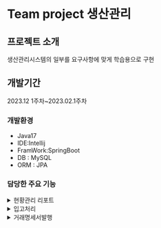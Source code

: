# Team project 생산관리

## 프로젝트 소개
생산관리시스템의 일부를 요구사항에 맞게
학습용으로 구현


## 개발기간
2023.12 1주차~2023.02.1주차

### 개발환경

- Java17
- IDE:Intellij
- FramWork:SpringBoot
- DB : MySQL
- ORM : JPA



### 담당한 주요 기능

<details>
  <summary>현황관리 리포트</summary>

  <details>
    <summary>리포트 기간을 선택후 해상 기간에 진행 or 완료된발주서확인</summary>
  </details>

  <details>
    <summary>구문 항목별로 발주진행 그래프 표시</summary>
  </details>
  
  
</details>

<details>
  <summary>입고처리</summary>

  <details>
    <summary>임고된 자재의 수량정보를 입력,저장</summary>
  </details>

  <details>
    <summary>입고된 품목 조달 완료 처리</summary>
  </details>
  
</details>

<details>
  <summary>거래명세서발행</summary>

  <details>
    <summary>거래명세서 미리보기</summary>
  </details>

  <details>
    <summary>거래명세서 양식을 출력</summary>
  </details>

  <details>
    <summary>거래명세서 양식을 해당 회사에 전송</summary>
  </details>

  
</details>


